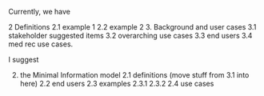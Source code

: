 Currently, we have

2 Definitions
2.1 example 1
2.2 example 2
3. Background and user cases
3.1 stakeholder suggested items
3.2 overarching use cases
3.3 end users
3.4 med rec use cases.



I suggest

2. the Minimal Information model
2.1 definitions (move stuff from 3.1 into here)
2.2 end users
2.3 examples
2.3.1
2.3.2
2.4 use cases

